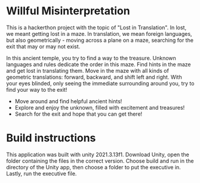# Willful Misinterpretation

This is a hackerthon project with the topic of "Lost in Translation". In lost, we meant getting lost in a maze. In translation, we mean foreign languages, but also geometrically - moving across a plane on a maze, searching for the exit that may or may not exist.

In this ancient temple, you try to find a way to the treasure. Unknown languages and rules dedicate the order in this maze. Find hints in the maze and get lost in translating them. Move in the maze with all kinds of geometric translations: forward, backward, and shift left and right.
With your eyes blinded, only seeing the immediate surrounding around you, try to find your way to the exit!
- Move around and find helpful ancient hints!
- Explore and enjoy the unknown, filled with excitement and treasures!
- Search for the exit and hope that you can get there!


# Build instructions
This application was built with unity 2021.3.13f1. Download Unity, open the folder containing the files in the correct version. Choose build and run in the directory of the Unity app, then choose a folder to put the executive in. Lastly, run the executive file.


